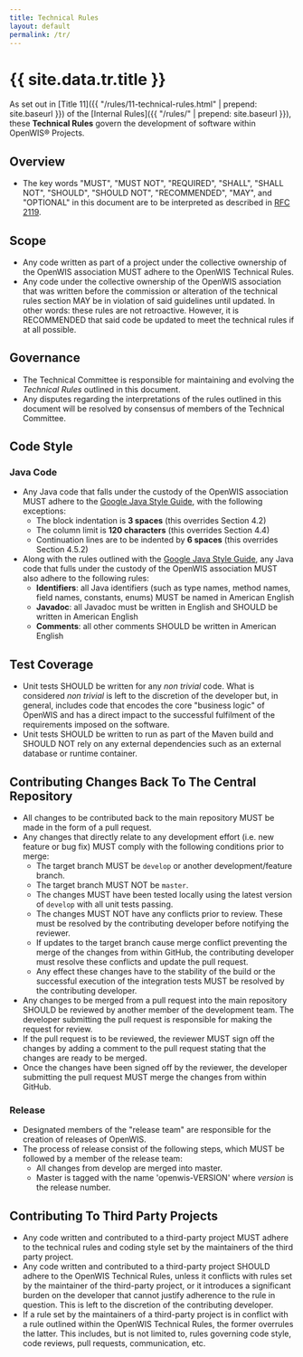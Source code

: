```yaml
---
title: Technical Rules
layout: default
permalink: /tr/
---
```


# {{ site.data.tr.title }}

As set out in [Title 11]({{ "/rules/11-technical-rules.html" | prepend: site.baseurl }}) of the [Internal Rules]({{ "/rules/" | prepend: site.baseurl }}), these **Technical Rules** govern the development of software within OpenWIS® Projects.


## Overview

- The key words "MUST", "MUST NOT", "REQUIRED", "SHALL", "SHALL NOT", "SHOULD", "SHOULD NOT", "RECOMMENDED",  "MAY", and "OPTIONAL" in this document are to be interpreted as described in [RFC 2119](http://www.faqs.org/rfcs/rfc2119.html).

## Scope

- Any code written as part of a project under the collective ownership of the OpenWIS association MUST adhere to the OpenWIS Technical Rules.
- Any code under the collective ownership of the OpenWIS association that was written before the commission or alteration of the technical rules section MAY be in violation of said guidelines until updated.  In other words: these rules are not retroactive.  However, it is RECOMMENDED that said code be updated to meet the technical rules if at all possible.

## Governance

- The Technical Committee is responsible for maintaining and evolving the *Technical Rules* outlined in this document.
- Any disputes regarding the interpretations of the rules outlined in this document will be resolved by consensus of members of the Technical Committee.

## Code Style

### Java Code

- Any Java code that falls under the custody of the OpenWIS association MUST adhere to the [Google Java Style Guide](https://google.github.io/styleguide/javaguide.html), with the following exceptions:
    - The block indentation is **3 spaces** (this overrides Section 4.2)
    - The column limit is **120 characters** (this overrides Section 4.4)
    - Continuation lines are to be indented by **6 spaces** (this overrides Section 4.5.2)
- Along with the rules outlined with the [Google Java Style Guide](https://google.github.io/styleguide/javaguide.html), any Java code that fulls under the custody of the OpenWIS association MUST also adhere to the following rules:
    - **Identifiers**: all Java identifiers (such as type names, method names, field names, constants, enums) MUST be named in American English
    - **Javadoc**: all Javadoc must be written in English and SHOULD be written in American English
    - **Comments**: all other comments SHOULD be written in American English

## Test Coverage

- Unit tests SHOULD be written for any _non trivial_ code.  What is considered _non trivial_ is left to the discretion of the developer but, in general, includes code that encodes the core "business logic" of OpenWIS and has a direct impact to the successful fulfilment of the requirements imposed on the software.
- Unit tests SHOULD be written to run as part of the Maven build and SHOULD NOT rely on any external dependencies such as an external database or runtime container.

## Contributing Changes Back To The Central Repository

- All changes to be contributed back to the main repository MUST be made in the form of a pull request.
- Any changes that directly relate to any development effort (i.e. new feature or bug fix) MUST comply with the following conditions prior to merge:
    - The target branch MUST be `develop` or another development/feature branch.
    - The target branch MUST NOT be `master`.
    - The changes MUST have been tested locally using the latest version of `develop` with all unit tests passing.
    - The changes MUST NOT have any conflicts prior to review.  These must be resolved by the contributing developer before notifying the reviewer.
    - If updates to the target branch cause merge conflict preventing the merge of the changes from within GitHub, the contributing developer must resolve these conflicts and update the pull request.
    - Any effect these changes have to the stability of the build or the successful execution of the integration tests MUST be resolved by the contributing developer.
- Any changes to be merged from a pull request into the main repository SHOULD be reviewed by another member of the development team.  The developer submitting the pull request is responsible for making the request for review.
- If the pull request is to be reviewed, the reviewer MUST sign off the changes by adding a comment to the pull request stating that the changes are ready to be merged.
- Once the changes have been signed off by the reviewer, the developer submitting the pull request MUST merge the changes from within GitHub.

### Release

- Designated members of the "release team" are responsible for the creation of releases of OpenWIS.
- The process of release consist of the following steps, which MUST be followed by a member of the release team:
    - All changes from develop are merged into master.
    - Master is tagged with the name 'openwis-VERSION' where _version_ is the release number.

## Contributing To Third Party Projects

- Any code written and contributed to a third-party project MUST adhere to the technical rules and coding style set by the maintainers of the third party project.
- Any code written and contributed to a third-party project SHOULD adhere to the OpenWIS Technical Rules, unless it conflicts with rules set by the maintainer of the third-party project, or it introduces a significant burden on the developer that cannot justify adherence to the rule in question.  This is left to the discretion of the contributing developer.
- If a rule set by the maintainers of a third-party project is in conflict with a rule outlined within the OpenWIS Technical Rules, the former overrules the latter.  This includes, but is not limited to, rules governing code style, code reviews, pull requests, communication, etc.
